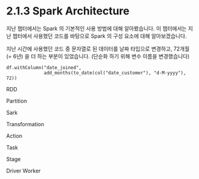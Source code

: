 # 2.1.3 Spark Architecture

지난 챕터에서는 Spark 의 기본적인 사용 방법에 대해 알아봤습니다. 이 챕터에서는 지난 챕터에서 사용했던 코드를 바탕으로 Spark 의 구성 요소에 대해 알아보겠습니다.



지난 시간에 사용했던 코드 중 문자열로 된 데이터를 날짜 타입으로 변경하고, 72개월 (= 6년) 을 더 하는 부분이 있었습니다. (단순화 하기 위해 변수 이름을 변경했습니다)

```
df.withColumn("date_joined", 
              add_months(to_date(col("date_customer"), "d-M-yyyy"), 72))
```





RDD

Partition



Sark



Transformation

Action

Task

Stage

Driver Worker

